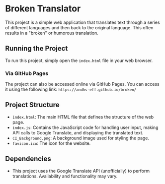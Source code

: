 # Broken Translator

This project is a simple web application that translates text through a series of different languages and then back to the original language. This often results in a "broken" or humorous translation.

## Running the Project

To run this project, simply open the `index.html` file in your web browser.

### Via GitHub Pages
The project can also be accessed online via GitHub Pages. You can access it using the following link:
`https://andhs-eff.github.io/broken/`

## Project Structure

*   `index.html`: The main HTML file that defines the structure of the web page.
*   `index.js`: Contains the JavaScript code for handling user input, making API calls to Google Translate, and displaying the translated text.
*   `CI_Background.png`: A background image used for styling the page.
*   `favicon.ico`: The icon for the website.

## Dependencies

*   This project uses the Google Translate API (unofficially) to perform translations. Availability and functionality may vary.
